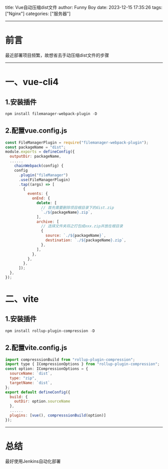 title: Vue自动压缩dist文件
author: Funny Boy
date: 2023-12-15 17:35:26
tags: ["Nginx"]
categories: ["服务器"]

---

# 前言
最近部署项目频繁，故想省去手动压缩dist文件的步骤

---
# 一、vue-cli4
## 1.安装插件

```powershell
npm install filemanager-webpack-plugin -D
```

## 2.配置vue.config.js

```javascript
const FileManagerPlugin = require("filemanager-webpack-plugin");
const packageName = "dist";
module.exports = defineConfig({
  outputDir: packageName,
  ......
    chainWebpack(config) {
    config
      .plugin("fileManager")
      .use(FileManagerPlugin)
      .tap((args) => [
        {
          events: {
            onEnd: {
              delete: [
                // 首先需要删除项目根目录下的dist.zip
                `./${packageName}.zip`,
              ],
              archive: [
                // 选择文件夹将之打包成xxx.zip并放在根目录
                {
                  source: `./${packageName}`,
                  destination: `./${packageName}.zip`,
                },
              ],
            },
          },
        },
      ]);
  },
});
```

# 二、vite
## 1.安装插件

```powershell
npm install rollup-plugin-compression -D
```

## 2.配置vite.config.js

```javascript
import compresssionBuild from "rollup-plugin-compression";
import type { ICompressionOptions } from "rollup-plugin-compression";
const option: ICompressionOptions = {
  sourceName: `dist`,
  type: "zip",
  targetName: `dist`,
};
export default defineConfig({
  build: {
    outDir: option.sourceName
  },
  ......
  plugins: [vue(), compresssionBuild(option)]
});
```

---

# 总结
最好使用Jenkins自动化部署